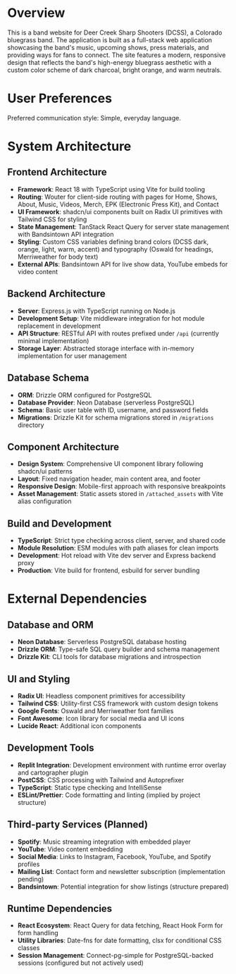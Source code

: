 # Overview

This is a band website for Deer Creek Sharp Shooters (DCSS), a Colorado bluegrass band. The application is built as a full-stack web application showcasing the band's music, upcoming shows, press materials, and providing ways for fans to connect. The site features a modern, responsive design that reflects the band's high-energy bluegrass aesthetic with a custom color scheme of dark charcoal, bright orange, and warm neutrals.

# User Preferences

Preferred communication style: Simple, everyday language.

# System Architecture

## Frontend Architecture
- **Framework**: React 18 with TypeScript using Vite for build tooling
- **Routing**: Wouter for client-side routing with pages for Home, Shows, About, Music, Videos, Merch, EPK (Electronic Press Kit), and Contact
- **UI Framework**: shadcn/ui components built on Radix UI primitives with Tailwind CSS for styling
- **State Management**: TanStack React Query for server state management with Bandsintown API integration
- **Styling**: Custom CSS variables defining brand colors (DCSS dark, orange, light, warm, accent) and typography (Oswald for headings, Merriweather for body text)
- **External APIs**: Bandsintown API for live show data, YouTube embeds for video content

## Backend Architecture
- **Server**: Express.js with TypeScript running on Node.js
- **Development Setup**: Vite middleware integration for hot module replacement in development
- **API Structure**: RESTful API with routes prefixed under `/api` (currently minimal implementation)
- **Storage Layer**: Abstracted storage interface with in-memory implementation for user management

## Database Schema
- **ORM**: Drizzle ORM configured for PostgreSQL
- **Database Provider**: Neon Database (serverless PostgreSQL)
- **Schema**: Basic user table with ID, username, and password fields
- **Migrations**: Drizzle Kit for schema migrations stored in `/migrations` directory

## Component Architecture
- **Design System**: Comprehensive UI component library following shadcn/ui patterns
- **Layout**: Fixed navigation header, main content area, and footer
- **Responsive Design**: Mobile-first approach with responsive breakpoints
- **Asset Management**: Static assets stored in `/attached_assets` with Vite alias configuration

## Build and Development
- **TypeScript**: Strict type checking across client, server, and shared code
- **Module Resolution**: ESM modules with path aliases for clean imports
- **Development**: Hot reload with Vite dev server and Express backend proxy
- **Production**: Vite build for frontend, esbuild for server bundling

# External Dependencies

## Database and ORM
- **Neon Database**: Serverless PostgreSQL database hosting
- **Drizzle ORM**: Type-safe SQL query builder and schema management
- **Drizzle Kit**: CLI tools for database migrations and introspection

## UI and Styling
- **Radix UI**: Headless component primitives for accessibility
- **Tailwind CSS**: Utility-first CSS framework with custom design tokens
- **Google Fonts**: Oswald and Merriweather font families
- **Font Awesome**: Icon library for social media and UI icons
- **Lucide React**: Additional icon components

## Development Tools
- **Replit Integration**: Development environment with runtime error overlay and cartographer plugin
- **PostCSS**: CSS processing with Tailwind and Autoprefixer
- **TypeScript**: Static type checking and IntelliSense
- **ESLint/Prettier**: Code formatting and linting (implied by project structure)

## Third-party Services (Planned)
- **Spotify**: Music streaming integration with embedded player
- **YouTube**: Video content embedding
- **Social Media**: Links to Instagram, Facebook, YouTube, and Spotify profiles
- **Mailing List**: Contact form and newsletter subscription (implementation pending)
- **Bandsintown**: Potential integration for show listings (structure prepared)

## Runtime Dependencies
- **React Ecosystem**: React Query for data fetching, React Hook Form for form handling
- **Utility Libraries**: Date-fns for date formatting, clsx for conditional CSS classes
- **Session Management**: Connect-pg-simple for PostgreSQL-backed sessions (configured but not actively used)